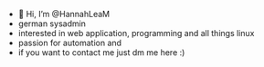 - 👋 Hi, I’m @HannahLeaM
- german sysadmin
- interested in web application, programming and all things linux
- passion for automation and 
- if you want to contact me just dm me here :)

<!---
HannahLeaM/HannahLeaM is a ✨ special ✨ repository because its `README.md` (this file) appears on your GitHub profile.
You can click the Preview link to take a look at your changes.
--->
